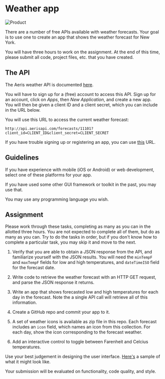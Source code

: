 # Weather app

![Product](https://imgur.com/vRmu12W.png)

There are a number of free APIs available with weather forecasts. Your goal is to use one to create an app that shows the weather forecast for New York.

You will have three hours to work on the assignment.  At the end of this time, please submit all code, project files, etc. that you have created.

## The API

The Aeris weather API is documented [here](http://www.aerisweather.com/support/docs/api/).

You will have to sign up for a (free) account to access this API. Sign up for an account, click on _Apps_, then _New Application_, and create a new app. You will then be given a client ID and a client secret, which you can include in the URL below.

You will use this URL to access the current weather forecast:

```
http://api.aerisapi.com/forecasts/11101?client_id=CLIENT_ID&client_secret=CLIENT_SECRET
```

If you have trouble signing up or registering an app, you can use [this](http://api.aerisapi.com/forecasts/11101?client_id=i5pHKBD39KOmHRkLoHcSi&client_secret=zjEUHJhnSKZR7yxrfXOU5QtFo3XGiyDjErG59s9M) URL.

## Guidelines

If you have experience with mobile (iOS or Android) or web development, select one of these platforms for your app.  

If you have used some other GUI framework or toolkit in the past, you may use that.  

You may use any programming language you wish.

## Assignment

Please work through these tasks, completing as many as you can in the allotted three hours. You are not expected to complete all of them, but do as many as you can. Try to do the tasks in order, but if you don't know how to complete a particular task, you may skip it and move to the next.

1. Verify that you are able to obtain a JSON response from the API, and familiarize yourself with the JSON results.  You will need the `minTempF` and `maxTempF` fields for low and high temperatures, and `dateTimeISO` field for the forecast date.

1. Write code to retrieve the weather forecast with an HTTP GET request, and parse the JSON response it returns.

1. Write an app that shows forecasted low and high temperatures for each day in the forecast. Note the a single API call will retrieve all of this information.

1. Create a GitHub repo and commit your app to it.

1. A set of weather icons is available as zip file in this repo. Each forecast includes an `icon` field, which names an icon from this collection.  For each day, show the icon corresponding to the forecast weather.

1. Add an interactive control to toggle between Farenheit and Celcius temperatures.

Use your best judgement in designing the user interface. [Here's](./example.png) a sample of what it might look like.


Your submission will be evaluated on functionality, code quality, and style.
